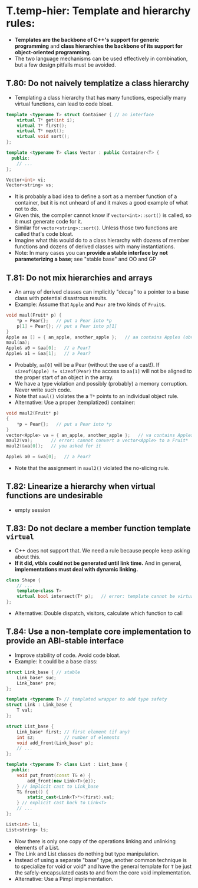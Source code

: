 # T.temp-hier: Template and hierarchy rules:
- **Templates are the backbone of C++'s support for generic programming** and **class hierarchies the backbone of its support for object-oriented programming**. 
- The two language mechanisms can be used effectively in combination, but a few design pitfalls must be avoided.

## T.80: Do not naively templatize a class hierarchy
- Templating a class hierarchy that has many functions, especially many virtual functions, can lead to code bloat.

```cpp
template <typename T> struct Container { // an interface
    virtual T* get(int i);
    virtual T* first();
    virtual T* next();
    virtual void sort();
};

template <typename T> class Vector : public Container<T> {
  public:
    // ...
};

Vector<int> vi;
Vector<string> vs;
```
- It is probably a bad idea to define a sort as a member function of a container, but it is not unheard of and it makes a good example of what not to do.
- Given this, the compiler cannot know if `vector<int>::sort()` is called, so it must generate code for it.
- Similar for `vector<string>::sort()`. Unless those two functions are called that's code bloat.
- Imagine what this would do to a class hierarchy with dozens of member functions and dozens of derived classes with many instantiations.
- Note: In many cases you can **provide a stable interface by not parameterizing a base**; see "stable base" and OO and GP


## T.81: Do not mix hierarchies and arrays
- An array of derived classes can implicitly "decay" to a pointer to a base class with potential disastrous results.
- Example: Assume that `Apple` and `Pear` are two kinds of `Fruit`s.
```cpp
void maul(Fruit* p) {
    *p = Pear{};   // put a Pear into *p
    p[1] = Pear{}; // put a Pear into p[1]
}
Apple aa [] = { an_apple, another_apple };   // aa contains Apples (obviously!)
maul(aa);
Apple& a0 = &aa[0];   // a Pear?
Apple& a1 = &aa[1];   // a Pear?
```
- Probably, `aa[0]` will be a Pear (without the use of a cast!). If `sizeof(Apple) != sizeof(Pear)` the access to `aa[1]` will not be aligned to the proper start of an object in the array.
- We have a type violation and possibly (probably) a memory corruption. Never write such code.
- Note that `maul()` violates the a `T*` points to an individual object rule.
- Alternative: Use a proper (templatized) container:

```cpp
void maul2(Fruit* p)
{
    *p = Pear{};   // put a Pear into *p
}
vector<Apple> va = { an_apple, another_apple };   // va contains Apples (obviously!)
maul2(va);       // error: cannot convert a vector<Apple> to a Fruit*
maul2(&va[0]);   // you asked for it

Apple& a0 = &va[0];   // a Pear?
```
- Note that the assignment in `maul2()` violated the no-slicing rule.

## T.82: Linearize a hierarchy when virtual functions are undesirable
- empty session

## T.83: Do not declare a member function template `virtual`
- C++ does not support that. We need a rule because people keep asking about this.
- **If it did, vtbls could not be generated until link time.** And in general, **implementations must deal with dynamic linking.**
```cpp
class Shape {
    // ...
    template<class T>
    virtual bool intersect(T* p);   // error: template cannot be virtual
};
```
- Alternative: Double dispatch, visitors, calculate which function to call

## T.84: Use a non-template core implementation to provide an ABI-stable interface
- Improve stability of code. Avoid code bloat.
- Example: It could be a base class:
```cpp
struct Link_base { // stable
    Link_base* suc;
    Link_base* pre;
};

template <typename T> // templated wrapper to add type safety
struct Link : Link_base {
    T val;
};

struct List_base {
    Link_base* first; // first element (if any)
    int sz;           // number of elements
    void add_front(Link_base* p);
    // ...
};

template <typename T> class List : List_base {
  public:
    void put_front(const T& e) {
        add_front(new Link<T>{e});
    } // implicit cast to Link_base
    T& front() {
        static_cast<Link<T>*>(first).val;
    } // explicit cast back to Link<T>
    // ...
};

List<int> li;
List<string> ls;
```
- Now there is only one copy of the operations linking and unlinking elements of a List.
- The Link and List classes do nothing but type manipulation.
- Instead of using a separate "base" type, another common technique is to specialize for void or void* and have the general template for `T` be just the safely-encapsulated casts to and from the core void implementation.
- Alternative: Use a Pimpl implementation.


